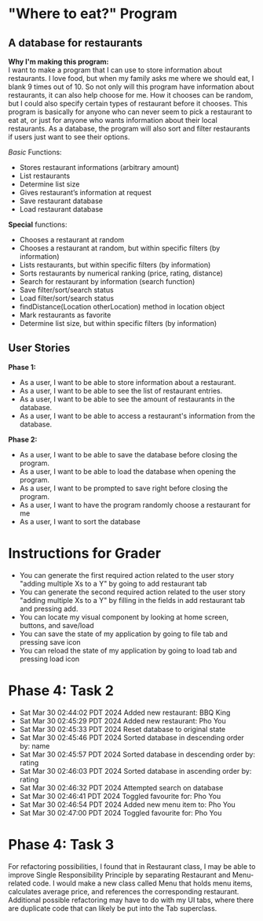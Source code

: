 # "Where to eat?" Program

## A database for restaurants

**Why I'm making this program:** 
<br>
I want to make a program that I can use to store information about restaurants. 
I love food, but when my family asks me where we should eat, I blank 9 times out of 10. 
So not only will this program have information about restaurants, it can also help choose for me.
How it chooses can be random, but I could also specify certain types of restaurant before it chooses.
This program is basically for anyone who can never seem to pick a restaurant to eat at, 
or just for anyone who wants information about their local restaurants.
As a database, the program will also sort and filter restaurants if users
just want to see their options.
<br>

*Basic* Functions:
- Stores restaurant informations (arbitrary amount)
- List restaurants
- Determine list size
- Gives restaurant’s information at request
- Save restaurant database
- Load restaurant database

**Special** functions:
- Chooses a restaurant at random
- Chooses a restaurant at random, but within specific filters (by information)
- Lists restaurants, but within specific filters (by information)
- Sorts restaurants by numerical ranking (price, rating, distance)
- Search for restaurant by information (search function)
- Save filter/sort/search status
- Load filter/sort/search status
- findDistance(Location otherLocation) method in location object
- Mark restaurants as favorite
- Determine list size, but within specific filters (by information)

## User Stories

**Phase 1:**
- As a user, I want to be able to store information about a restaurant.
- As a user, I want to be able to see the list of restaurant entries. 
- As a user, I want to be able to see the amount of restaurants in the database.
- As a user, I want to be able to access a restaurant's information from the database.

**Phase 2:**
- As a user, I want to be able to save the database before closing the program.
- As a user, I want to be able to load the database when opening the program.
- As a user, I want to be prompted to save right before closing the program.
- As a user, I want to have the program randomly choose a restaurant for me
- As a user, I want to sort the database

# Instructions for Grader

- You can generate the first required action related to the user story "adding multiple Xs to a Y" by going to 
  add restaurant tab
- You can generate the second required action related to the user story "adding multiple Xs to a Y" by 
  filling in the fields in add restaurant tab and pressing add.
- You can locate my visual component by looking at home screen, buttons, and save/load
- You can save the state of my application by going to file tab and pressing save icon
- You can reload the state of my application by going to load tab and pressing load icon

# Phase 4: Task 2
- Sat Mar 30 02:44:02 PDT 2024
Added new restaurant: BBQ King
- Sat Mar 30 02:45:29 PDT 2024
Added new restaurant: Pho You
- Sat Mar 30 02:45:33 PDT 2024
Reset database to original state
- Sat Mar 30 02:45:46 PDT 2024
Sorted database in descending order by: name
- Sat Mar 30 02:45:57 PDT 2024
Sorted database in descending order by: rating
- Sat Mar 30 02:46:03 PDT 2024
Sorted database in ascending order by: rating
- Sat Mar 30 02:46:32 PDT 2024
Attempted search on database
- Sat Mar 30 02:46:41 PDT 2024
Toggled favourite for: Pho You
- Sat Mar 30 02:46:54 PDT 2024
Added new menu item to: Pho You
- Sat Mar 30 02:47:00 PDT 2024
Toggled favourite for: Pho You

# Phase 4: Task 3
For refactoring possibilities, I found that in Restaurant class,
I may be able to improve Single Responsibility Principle by
separating Restaurant and Menu-related code. I would make a new
class called Menu that holds menu items, calculates average price, 
and references the corresponding restaurant. Additional possible 
refactoring may have to do with my UI tabs, where there are 
duplicate code that can likely be put into the Tab superclass.